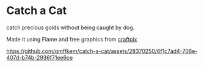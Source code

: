 # Catch a Cat

catch precious golds without being caught by dog. 

Made it using Flame and free graphics from [craftpix](https://craftpix.net/freebies/)

https://github.com/qmffkem/catch-a-cat/assets/28370250/6f1c7ad4-706e-407d-b74b-2936f71ee6ce
